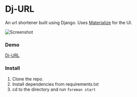 # Dj-URL

An url shortener built using Django.
Uses [Materialize](http://materializecss.com) for the UI.

![Screenshot](http://i.imgur.com/H7xzoie.png)

### Demo

[Dj-URL](http://djurl.herokuapp.com)

### Install

1. Clone the repo.
2. Install dependencies from requirements.txt
3. cd to the directory and run `foreman start`
